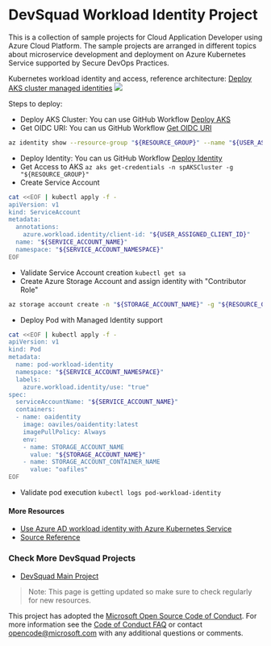 # DevSquad Workload Identity Project

This is a collection of sample projects for Cloud Application Developer using Azure Cloud Platform. The sample projects are arranged in different topics about microservice development and deployment on Azure Kubernetes Service supported by Secure DevOps Practices.

Kubernetes workload identity and access, reference architecture:
[Deploy AKS cluster managed identities](https://docs.microsoft.com/en-us/azure/architecture/reference-architectures/containers/aks-microservices/aks-microservices)
![](https://learn.microsoft.com/en-us/azure/architecture/aws-professional/eks-to-aks/media/azure-ad-workload-identity.png)

Steps to deploy:

- Deploy AKS Cluster: You can use GitHub Workflow [Deploy AKS](https://github.com/oaviles/hello_workload-identity/actions/workflows/deploy-aks.yml)
- Get OIDC URI: You can us GitHub Workflow [Get OIDC URI](https://github.com/oaviles/hello_workload-identity/actions/workflows/getOIDC.yml)
```sh
az identity show --resource-group "${RESOURCE_GROUP}" --name "${USER_ASSIGNED_IDENTITY_NAME}" --query 'clientId' -otsv
```
- Deploy Identity: You can us GitHub Workflow [Deploy Identity](https://github.com/oaviles/hello_workload-identity/actions/workflows/deploy-identity-tf.yml)
- Get Access to AKS `az aks get-credentials -n spAKSCluster -g "${RESOURCE_GROUP}"`
- Create Service Account
```sh
cat <<EOF | kubectl apply -f -
apiVersion: v1
kind: ServiceAccount
metadata:
  annotations:
    azure.workload.identity/client-id: "${USER_ASSIGNED_CLIENT_ID}"
  name: "${SERVICE_ACCOUNT_NAME}"
  namespace: "${SERVICE_ACCOUNT_NAMESPACE}"
EOF

```
- Validate Service Account creation `kubectl get sa`
- Create Azure Storage Account and assign identity with "Contributor Role"
```sh
az storage account create -n "${STORAGE_ACCOUNT_NAME}" -g "${RESOURCE_GROUP}" -l westus --sku Standard_LRS
```
- Deploy Pod with Managed Identity support
```sh
cat <<EOF | kubectl apply -f -
apiVersion: v1
kind: Pod
metadata:
  name: pod-workload-identity
  namespace: "${SERVICE_ACCOUNT_NAMESPACE}"
  labels:
    azure.workload.identity/use: "true"
spec:
  serviceAccountName: "${SERVICE_ACCOUNT_NAME}"
  containers:
  - name: oaidentity
    image: oaviles/oaidentity:latest
    imagePullPolicy: Always
    env:
    - name: STORAGE_ACCOUNT_NAME
      value: "${STORAGE_ACCOUNT_NAME}"
    - name: STORAGE_ACCOUNT_CONTAINER_NAME
      value: "oafiles"
EOF
```
- Validate pod execution `kubectl logs pod-workload-identity`

#### More Resources
- [Use Azure AD workload identity with Azure Kubernetes Service](https://learn.microsoft.com/en-us/azure/aks/workload-identity-overview)
- [Source Reference](https://kubernetes.io/docs/reference/access-authn-authz/authentication/#openid-connect-tokens
)

### Check More DevSquad Projects
* [DevSquad Main Project](https://github.com/microsoft/devsquad-accelerators)

> Note: This page is getting updated so make sure to check regularly for new resources.

This project has adopted the [Microsoft Open Source Code of Conduct](https://opensource.microsoft.com/codeofconduct/). For more information see the [Code of Conduct FAQ](https://opensource.microsoft.com/codeofconduct/faq/) or contact [opencode@microsoft.com](mailto:opencode@microsoft.com) with any additional questions or comments.

